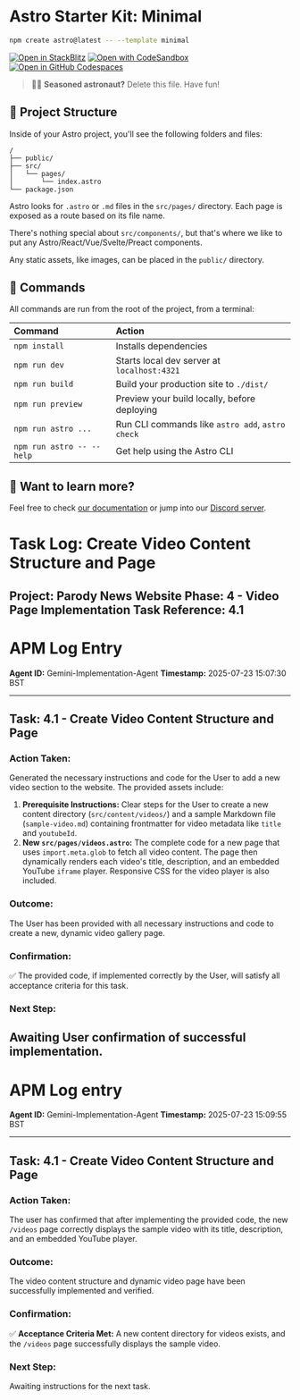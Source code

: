 # Astro Starter Kit: Minimal

```sh
npm create astro@latest -- --template minimal
```

[![Open in StackBlitz](https://developer.stackblitz.com/img/open_in_stackblitz.svg)](https://stackblitz.com/github/withastro/astro/tree/latest/examples/minimal)
[![Open with CodeSandbox](https://assets.codesandbox.io/github/button-edit-lime.svg)](https://codesandbox.io/p/sandbox/github/withastro/astro/tree/latest/examples/minimal)
[![Open in GitHub Codespaces](https://github.com/codespaces/badge.svg)](https://codespaces.new/withastro/astro?devcontainer_path=.devcontainer/minimal/devcontainer.json)

> 🧑‍🚀 **Seasoned astronaut?** Delete this file. Have fun!

## 🚀 Project Structure

Inside of your Astro project, you'll see the following folders and files:

```text
/
├── public/
├── src/
│   └── pages/
│       └── index.astro
└── package.json
```

Astro looks for `.astro` or `.md` files in the `src/pages/` directory. Each page is exposed as a route based on its file name.

There's nothing special about `src/components/`, but that's where we like to put any Astro/React/Vue/Svelte/Preact components.

Any static assets, like images, can be placed in the `public/` directory.

## 🧞 Commands

All commands are run from the root of the project, from a terminal:

| Command                   | Action                                           |
| :------------------------ | :----------------------------------------------- |
| `npm install`             | Installs dependencies                            |
| `npm run dev`             | Starts local dev server at `localhost:4321`      |
| `npm run build`           | Build your production site to `./dist/`          |
| `npm run preview`         | Preview your build locally, before deploying     |
| `npm run astro ...`       | Run CLI commands like `astro add`, `astro check` |
| `npm run astro -- --help` | Get help using the Astro CLI                     |

## 👀 Want to learn more?

Feel free to check [our documentation](https://docs.astro.build) or jump into our [Discord server](https://astro.build/chat).

# Task Log: Create Video Content Structure and Page
**Project:** Parody News Website
**Phase:** 4 - Video Page Implementation
**Task Reference:** 4.1
---
# APM Log Entry

**Agent ID:** Gemini-Implementation-Agent
**Timestamp:** 2025-07-23 15:07:30 BST

---

## **Task: 4.1 - Create Video Content Structure and Page**

### Action Taken:

Generated the necessary instructions and code for the User to add a new video section to the website. The provided assets include:
1.  **Prerequisite Instructions:** Clear steps for the User to create a new content directory (`src/content/videos/`) and a sample Markdown file (`sample-video.md`) containing frontmatter for video metadata like `title` and `youtubeId`.
2.  **New `src/pages/videos.astro`:** The complete code for a new page that uses `import.meta.glob` to fetch all video content. The page then dynamically renders each video's title, description, and an embedded YouTube `iframe` player. Responsive CSS for the video player is also included.

### Outcome:

The User has been provided with all necessary instructions and code to create a new, dynamic video gallery page.

### Confirmation:

✅ The provided code, if implemented correctly by the User, will satisfy all acceptance criteria for this task.

### Next Step:

Awaiting User confirmation of successful implementation.
---
# APM Log entry

**Agent ID:** Gemini-Implementation-Agent
**Timestamp:** 2025-07-23 15:09:55 BST

---

## **Task: 4.1 - Create Video Content Structure and Page**

### Action Taken:

The user has confirmed that after implementing the provided code, the new `/videos` page correctly displays the sample video with its title, description, and an embedded YouTube player.

### Outcome:

The video content structure and dynamic video page have been successfully implemented and verified.

### Confirmation:

✅ **Acceptance Criteria Met:** A new content directory for videos exists, and the `/videos` page successfully displays the sample video.

### Next Step:

Awaiting instructions for the next task.